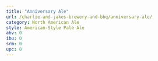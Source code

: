 ```yaml
---
title: "Anniversary Ale"
url: /charlie-and-jakes-brewery-and-bbq/anniversary-ale/
category: North American Ale
style: American-Style Pale Ale
abv: 0
ibu: 0
srm: 0
upc: 0
---
```


